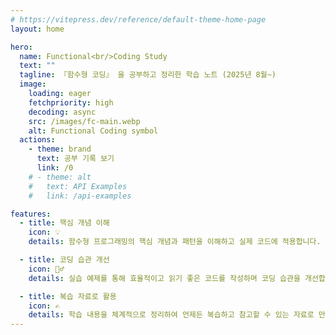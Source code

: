 ```yaml
---
# https://vitepress.dev/reference/default-theme-home-page
layout: home

hero:
  name: Functional<br/>Coding Study
  text: ""
  tagline: 『함수형 코딩』 을 공부하고 정리한 학습 노트 (2025년 8월~)
  image:
    loading: eager
    fetchpriority: high
    decoding: async
    src: /images/fc-main.webp
    alt: Functional Coding symbol
  actions:
    - theme: brand
      text: 공부 기록 보기
      link: /0
    # - theme: alt
    #   text: API Examples
    #   link: /api-examples

features:
  - title: 핵심 개념 이해
    icon: 💡
    details: 함수형 프로그래밍의 핵심 개념과 패턴을 이해하고 실제 코드에 적용합니다.

  - title: 코딩 습관 개선
    icon: 🏃‍♂️
    details: 실습 예제를 통해 효율적이고 읽기 좋은 코드를 작성하며 코딩 습관을 개선합니다.

  - title: 복습 자료로 활용
    icon: ✍️
    details: 학습 내용을 체계적으로 정리하여 언제든 복습하고 참고할 수 있는 자료로 만듭니다.
---
```

